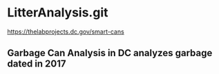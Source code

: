# LitterAnalysis.git
https://thelabprojects.dc.gov/smart-cans
 ## Garbage Can Analysis in DC analyzes garbage dated in 2017
 
